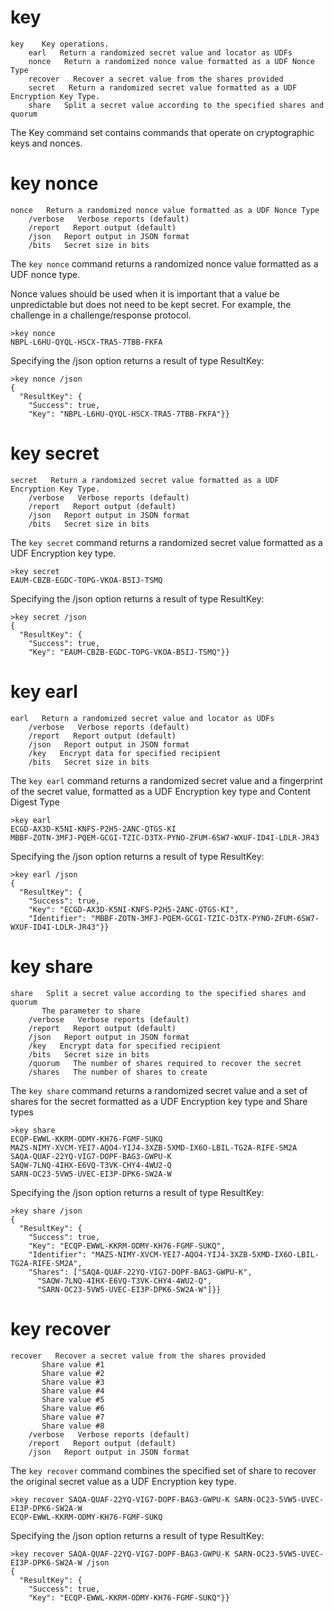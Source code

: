 
# key

````
key    Key operations.
    earl   Return a randomized secret value and locator as UDFs
    nonce   Return a randomized nonce value formatted as a UDF Nonce Type
    recover   Recover a secret value from the shares provided
    secret   Return a randomized secret value formatted as a UDF Encryption Key Type.
    share   Split a secret value according to the specified shares and quorum
````

The Key command set contains commands that operate on cryptographic keys and
nonces.


# key nonce

````
nonce   Return a randomized nonce value formatted as a UDF Nonce Type
    /verbose   Verbose reports (default)
    /report   Report output (default)
    /json   Report output in JSON format
    /bits   Secret size in bits
````


The `key nonce` command returns a randomized nonce value formatted as a UDF nonce type.

Nonce values should be used when it is important that a value be unpredictable but 
does not need to be kept secret. For example, the challenge in a challenge/response
protocol.


````
>key nonce
NBPL-L6HU-QYQL-HSCX-TRA5-7TBB-FKFA
````

Specifying the /json option returns a result of type ResultKey:

````
>key nonce /json
{
  "ResultKey": {
    "Success": true,
    "Key": "NBPL-L6HU-QYQL-HSCX-TRA5-7TBB-FKFA"}}
````

# key secret

````
secret   Return a randomized secret value formatted as a UDF Encryption Key Type.
    /verbose   Verbose reports (default)
    /report   Report output (default)
    /json   Report output in JSON format
    /bits   Secret size in bits
````

The `key secret` command returns a randomized secret value formatted as a UDF Encryption 
key type.


````
>key secret
EAUM-CBZB-EGDC-TOPG-VKOA-B5IJ-TSMQ
````

Specifying the /json option returns a result of type ResultKey:

````
>key secret /json
{
  "ResultKey": {
    "Success": true,
    "Key": "EAUM-CBZB-EGDC-TOPG-VKOA-B5IJ-TSMQ"}}
````


# key earl

````
earl   Return a randomized secret value and locator as UDFs
    /verbose   Verbose reports (default)
    /report   Report output (default)
    /json   Report output in JSON format
    /key   Encrypt data for specified recipient
    /bits   Secret size in bits
````

The `key earl` command returns a randomized secret value and a fingerprint of the secret 
value, formatted as a UDF Encryption key type and Content Digest Type


````
>key earl
ECGD-AX3D-K5NI-KNFS-P2H5-2ANC-QTGS-KI
MBBF-ZOTN-3MFJ-PQEM-GCGI-TZIC-D3TX-PYNO-ZFUM-6SW7-WXUF-ID4I-LDLR-JR43
````

Specifying the /json option returns a result of type ResultKey:

````
>key earl /json
{
  "ResultKey": {
    "Success": true,
    "Key": "ECGD-AX3D-K5NI-KNFS-P2H5-2ANC-QTGS-KI",
    "Identifier": "MBBF-ZOTN-3MFJ-PQEM-GCGI-TZIC-D3TX-PYNO-ZFUM-6SW7-WXUF-ID4I-LDLR-JR43"}}
````

# key share

````
share   Split a secret value according to the specified shares and quorum
       The parameter to share
    /verbose   Verbose reports (default)
    /report   Report output (default)
    /json   Report output in JSON format
    /key   Encrypt data for specified recipient
    /bits   Secret size in bits
    /quorum   The number of shares required to recover the secret
    /shares   The number of shares to create
````

The `key share` command returns a randomized secret value and a set of shares for the secret
formatted as a UDF Encryption key type and Share types


````
>key share
ECQP-EWWL-KKRM-ODMY-KH76-FGMF-SUKQ
MAZS-NIMY-XVCM-YEI7-AQO4-YIJ4-3XZB-5XMD-IX6O-LBIL-TG2A-RIFE-SM2A
SAQA-QUAF-22YQ-VIG7-DOPF-BAG3-GWPU-K
SAQW-7LNQ-4IHX-E6VQ-T3VK-CHY4-4WU2-Q
SARN-OC23-5VW5-UVEC-EI3P-DPK6-SW2A-W
````

Specifying the /json option returns a result of type ResultKey:

````
>key share /json
{
  "ResultKey": {
    "Success": true,
    "Key": "ECQP-EWWL-KKRM-ODMY-KH76-FGMF-SUKQ",
    "Identifier": "MAZS-NIMY-XVCM-YEI7-AQO4-YIJ4-3XZB-5XMD-IX6O-LBIL-TG2A-RIFE-SM2A",
    "Shares": ["SAQA-QUAF-22YQ-VIG7-DOPF-BAG3-GWPU-K",
      "SAQW-7LNQ-4IHX-E6VQ-T3VK-CHY4-4WU2-Q",
      "SARN-OC23-5VW5-UVEC-EI3P-DPK6-SW2A-W"]}}
````


# key recover

````
recover   Recover a secret value from the shares provided
       Share value #1
       Share value #2
       Share value #3
       Share value #4
       Share value #5
       Share value #6
       Share value #7
       Share value #8
    /verbose   Verbose reports (default)
    /report   Report output (default)
    /json   Report output in JSON format
````

The `key recover` command combines the specified set of share to recover the original secret 
value as a UDF Encryption key type.


````
>key recover SAQA-QUAF-22YQ-VIG7-DOPF-BAG3-GWPU-K SARN-OC23-5VW5-UVEC-EI3P-DPK6-SW2A-W
ECQP-EWWL-KKRM-ODMY-KH76-FGMF-SUKQ
````

Specifying the /json option returns a result of type ResultKey:

````
>key recover SAQA-QUAF-22YQ-VIG7-DOPF-BAG3-GWPU-K SARN-OC23-5VW5-UVEC-EI3P-DPK6-SW2A-W /json
{
  "ResultKey": {
    "Success": true,
    "Key": "ECQP-EWWL-KKRM-ODMY-KH76-FGMF-SUKQ"}}
````


